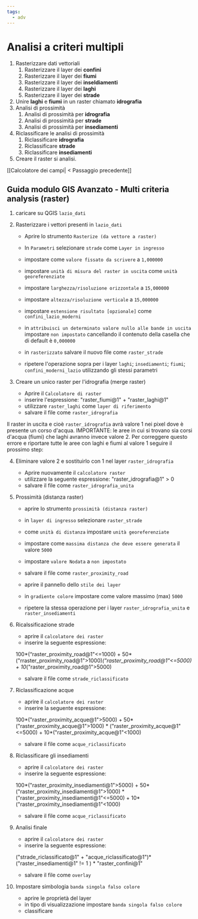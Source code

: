 ```yaml
---
tags:
  - adv
---
```

# Analisi a criteri multipli

1. Rasterizzare dati vettoriali
	1. Rasterizzare il layer dei **confini**
	2. Rasterizzare il layer dei **fiumi**
	2. Rasterizzare il layer dei **inseldiamenti**
	3. Rasterizzare il layer dei **laghi**
	4. Rasterizzare il layer dei **strade**
2. Unire **laghi** e **fiumi** in un raster chiamato **idrografia**
3. Analisi di prossimità
	1. Analisi di prossimità per **idrografia**
	2. Analisi di prossimità per **strade**
	3. Analisi di prossimità per **insediamenti**
4. Riclassificare le analisi di prossimità
	1. Riclassificare **idrografia**
	2. Riclassificare **strade**
	3. Riclassificare **insediamenti**
5. Creare il raster si analisi.

[[Calcolatore dei campi| < Passaggio precedente]]

## Guida modulo GIS Avanzato - Multi criteria analysis (raster)

1. caricare su QGIS `lazio_dati`

2. Rasterizzare i vettori presenti in `lazio_dati`

    - Aprire lo strumento `Rasterize (da vettore a raster)`
    - In `Parametri` selezionare `strade` come `Layer in ingresso`
    - impostare come `valore fissato da scrivere` a `1,000000`
    - impostare `unità di misura del raster in uscita` come `unità georeferenziate`
    - impostare `larghezza/risoluzione orizzontale` a `15,000000`
    - impostare `altezza/risoluzione verticale` a `15,000000`
    - impostare `estensione risultato [opzionale]` come `confini_lazio_moderni`
    - in `attribuisci un determinato valore nullo alle bande in uscita` impostare `non impostato` cancellando il contenuto della casella che di default è `0,000000`
    - in `rasterizzato` salvare il nuovo file come `raster_strade`

    - ripetere l'operazione sopra per i layer `laghi`; `insediamenti`; `fiumi`; `confini_moderni_lazio` utilizzando gli stessi parametri

3. Creare un unico raster per l'idrografia (merge raster)

    - Aprire il `Calcolatore di raster`
    - inserire l'espressione: "raster_fiumi@1" + "raster_laghi@1"
    - utilizzare `raster_laghi` come `layer di riferimento`
    - salvare il file come `raster_idrografia`

Il raster in uscita e cioè `raster_idrografia` avrà valore 1 nei pixel dove è presente un corso d'acqua.
IMPORTANTE: le aree in cui si trovano sia corsi d'acqua (fiumi) che laghi avranno invece valore 2. Per correggere questo errore e riportare tutte le aree con laghi e fiumi al valore 1 seguire il prossimo step:

4. Eliminare valore 2 e sostituirlo con 1 nel layer `raster_idrografia`

    - Aprire nuovamente il `calcolatore raster`
    - utilizzare la seguente espressione: "raster_idrografia@1" > 0
    - salvare il file come `raster_idrografia_unita`

5. Prossimità (distanza raster)

    - aprire lo strumento `prossimità (distanza raster)`
    - in `layer di ingresso` selezionare `raster_strade`
    - come `unità di distanza` impostare `unità georeferenziate`
    - impostare come `massima distanza che deve essere generata` il valore `5000`
    - impostare `valore Nodata` a `non impostato`
    - salvare il file come `raster_proximity_road`

    - aprire il pannello dello `stile dei layer`
    - in `gradiente colore` impostare come valore massimo (max) `5000`

    - ripetere la stessa operazione per i layer `raster_idrografia_unita` e `raster_insediamenti`

6. Ricalssificazione strade

    - aprire il `calcolatore dei raster`
    - inserire la seguente espressione: 

    100*(“raster_proximity_road@1"<=1000) + 50*("rraster_proximity_road@1">1000)*("raster_proximity_road@1"<=5000) + 10*("raster_proximity_road@1">5000)

    - salvare il file come `strade_riclassificato`

7. Riclassificazione acque

    - aprire il `calcolatore dei raster`
    - inserire la seguente espressione: 

    100*("raster_proximity_acque@1">5000) + 50*("raster_proximity_acque@1">1000) * ("raster_proximity_acque@1"<=5000) + 10*("raster_proximity_acque@1"<1000)

    - salvare il file come `acque_riclassificato`

8. Riclassificare gli insediamenti

    - aprire il `calcolatore dei raster`
    - inserire la seguente espressione: 

    100*("raster_proximity_insediamenti@1">5000) + 50*("raster_proximity_insediamenti@1">1000) * ("raster_proximity_insediamenti@1"<=5000) + 10*("raster_proximity_insediamenti@1"<1000)

    - salvare il file come `acque_riclassificato`

9. Analisi finale

    - aprire il `calcolatore dei raster`
    - inserire la seguente espressione:

    ("strade_riclassificato@1" + "acque_riclassificato@1")*("raster_insediamenti@1"  !=  1 ) * "raster_confini@1"

    - salvare il file come `overlay`

10. Impostare simbologia `banda singola falso colore`

    - aprire le proprietà del layer
    - in tipo di visualizzazione impostare `banda singola falso colore`
    - classificare
